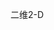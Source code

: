 <span data-ttu-id="71fee-101">二维</span><span class="sxs-lookup"><span data-stu-id="71fee-101">2-D</span></span>
